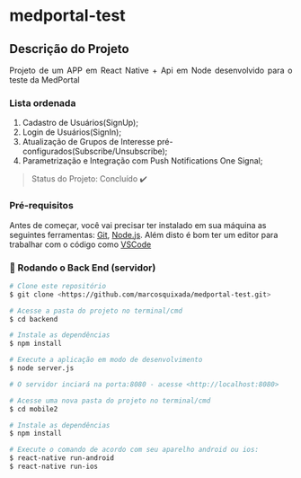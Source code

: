 # medportal-test

## Descrição do Projeto
<p align="justify"> Projeto de um APP em React Native + Api em Node desenvolvido para o teste da MedPortal </p>

### Lista ordenada
1. Cadastro de Usuários(SignUp);
2. Login de Usuários(SignIn);
3. Atualização de Grupos de Interesse pré-configurados(Subscribe/Unsubscribe);
4. Parametrização e Integração com Push Notifications One Signal;

> Status do Projeto: Concluído :heavy_check_mark:

### Pré-requisitos

Antes de começar, você vai precisar ter instalado em sua máquina as seguintes ferramentas:
[Git](https://git-scm.com), [Node.js](https://nodejs.org/en/). 
Além disto é bom ter um editor para trabalhar com o código como [VSCode](https://code.visualstudio.com/)

### 🎲 Rodando o Back End (servidor)

```bash
# Clone este repositório
$ git clone <https://github.com/marcosquixada/medportal-test.git>

# Acesse a pasta do projeto no terminal/cmd
$ cd backend

# Instale as dependências
$ npm install

# Execute a aplicação em modo de desenvolvimento
$ node server.js

# O servidor inciará na porta:8080 - acesse <http://localhost:8080>

# Acesse uma nova pasta do projeto no terminal/cmd
$ cd mobile2

# Instale as dependências
$ npm install

# Execute o comando de acordo com seu aparelho android ou ios:
$ react-native run-android
$ react-native run-ios

```